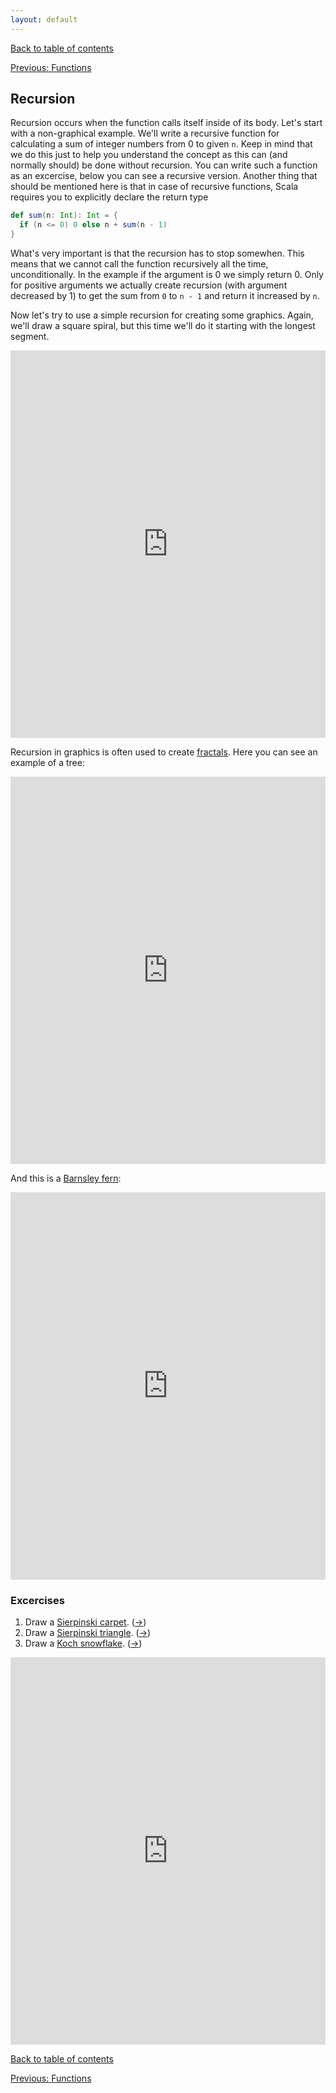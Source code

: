 ```yaml
---
layout: default
---
```


[Back to table of contents](/en)

[Previous: Functions](/en/3_functions)

## Recursion

Recursion occurs when the function calls itself inside of its body. Let's start with a non-graphical example. We'll write a recursive function for calculating a sum of integer numbers from 0 to given `n`. Keep in mind that we do this just to help you understand the concept as this can (and normally should) be done without recursion. You can write such a function as an excercise, below you can see a recursive version. Another thing that should be mentioned here is that in case of recursive functions, Scala requires you to explicitly declare the return type

```scala
def sum(n: Int): Int = {
  if (n <= 0) 0 else n + sum(n - 1)
}
```

What's very important is that the recursion has to stop somewhen. This means that we cannot call the function recursively all the time, unconditionally. In the example if the argument is 0 we simply return 0. Only for positive arguments we actually create recursion (with argument decreased by 1) to get the sum from `0` to `n - 1` and return it increased by `n`.

Now let's try to use a simple recursion for creating some graphics. Again, we'll draw a square spiral, but this time we'll do it starting with the longest segment.

<iframe height="620" frameborder="0" style="width: 100%; overflow: hidden;" src="https://embed.scalafiddle.io/embed?sfid=okXrWZp/36"></iframe>

Recursion in graphics is often used to create [fractals](https://en.wikipedia.org/wiki/Fractal). Here you can see an example of a tree:

<iframe height="620" frameborder="0" style="width: 100%; overflow: hidden;" src="https://embed.scalafiddle.io/embed?sfid=okXrWZp/38"></iframe>

And this is a [Barnsley fern](https://en.wikipedia.org/wiki/Barnsley_fern):

<iframe height="620" frameborder="0" style="width: 100%; overflow: hidden;" src="https://embed.scalafiddle.io/embed?sfid=okXrWZp/41"></iframe>

### Excercises

1. Draw a [Sierpinski carpet](https://en.wikipedia.org/wiki/Sierpinski_carpet). ([&#8594;](/en/solutions#ex4.1))
2. Draw a [Sierpinski triangle](https://en.wikipedia.org/wiki/Sierpinski_triangle). ([&#8594;](/en/solutions#ex4.2))
3. Draw a [Koch snowflake](https://en.wikipedia.org/wiki/Koch_snowflake). ([&#8594;](/en/solutions#ex4.3))

<iframe height="620" frameborder="0" style="width: 100%; overflow: hidden;" src="https://embed.scalafiddle.io/embed?sfid=okXrWZp/49"></iframe>

[Back to table of contents](/en)

[Previous: Functions](/en/3_functions)